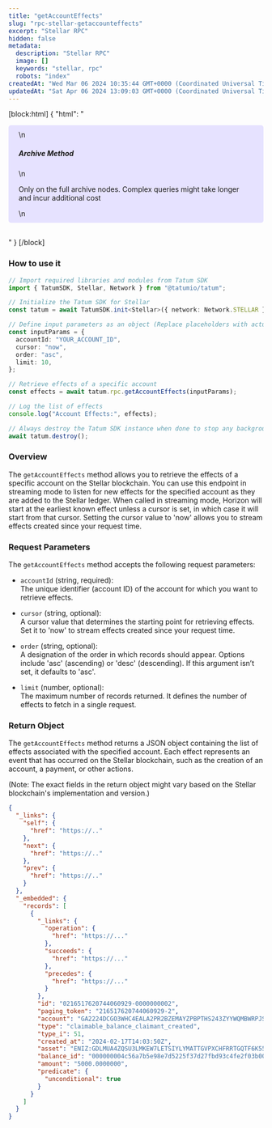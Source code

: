 ```yaml
---
title: "getAccountEffects"
slug: "rpc-stellar-getaccounteffects"
excerpt: "Stellar RPC"
hidden: false
metadata: 
  description: "Stellar RPC"
  image: []
  keywords: "stellar, rpc"
  robots: "index"
createdAt: "Wed Mar 06 2024 10:35:44 GMT+0000 (Coordinated Universal Time)"
updatedAt: "Sat Apr 06 2024 13:09:03 GMT+0000 (Coordinated Universal Time)"
---
```

[block:html]
{
  "html": "<div style="padding: 10px 20px; border-radius: 5px; background-color: #e6e2ff; margin: 0 0 30px 0;">\n  <h5>Archive Method</h5>\n  <p>Only on the full archive nodes. Complex queries might take longer and incur additional cost</p>\n</div>"
}
[/block]


### How to use it

```typescript
// Import required libraries and modules from Tatum SDK
import { TatumSDK, Stellar, Network } from "@tatumio/tatum";

// Initialize the Tatum SDK for Stellar
const tatum = await TatumSDK.init<Stellar>({ network: Network.STELLAR });

// Define input parameters as an object (Replace placeholders with actual values and remove redundant)
const inputParams = {
  accountId: "YOUR_ACCOUNT_ID",
  cursor: "now",
  order: "asc",
  limit: 10,
};

// Retrieve effects of a specific account
const effects = await tatum.rpc.getAccountEffects(inputParams);

// Log the list of effects
console.log("Account Effects:", effects);

// Always destroy the Tatum SDK instance when done to stop any background processes
await tatum.destroy();
```

### Overview

The `getAccountEffects` method allows you to retrieve the effects of a specific account on the Stellar blockchain. You can use this endpoint in streaming mode to listen for new effects for the specified account as they are added to the Stellar ledger. When called in streaming mode, Horizon will start at the earliest known effect unless a cursor is set, in which case it will start from that cursor. Setting the cursor value to 'now' allows you to stream effects created since your request time.

### Request Parameters

The `getAccountEffects` method accepts the following request parameters:

- `accountId` (string, required):  
  The unique identifier (account ID) of the account for which you want to retrieve effects.

- `cursor` (string, optional):  
  A cursor value that determines the starting point for retrieving effects. Set it to 'now' to stream effects created since your request time.

- `order` (string, optional):  
  A designation of the order in which records should appear. Options include 'asc' (ascending) or 'desc' (descending). If this argument isn’t set, it defaults to 'asc'.

- `limit` (number, optional):  
  The maximum number of records returned. It defines the number of effects to fetch in a single request.

### Return Object

The `getAccountEffects` method returns a JSON object containing the list of effects associated with the specified account. Each effect represents an event that has occurred on the Stellar blockchain, such as the creation of an account, a payment, or other actions.

(Note: The exact fields in the return object might vary based on the Stellar blockchain's implementation and version.)

```json
{
  "_links": {
    "self": {
      "href": "https://.."
    },
    "next": {
      "href": "https://.."
    },
    "prev": {
      "href": "https://.."
    }
  },
  "_embedded": {
    "records": [
      {
        "_links": {
          "operation": {
            "href": "https://..."
          },
          "succeeds": {
            "href": "https://..."
          },
          "precedes": {
            "href": "https://..."
          }
        },
        "id": "0216517620744060929-0000000002",
        "paging_token": "216517620744060929-2",
        "account": "GA2224DCGO3WHC4EALA2PR2BZEMAYZPBPTHS243ZYYWQMBWRPJSZH5A6",
        "type": "claimable_balance_claimant_created",
        "type_i": 51,
        "created_at": "2024-02-17T14:03:50Z",
        "asset": "ENIZ:GDLMUA4ZQSU3LMKEW7LETSIYLYMATTGVPXCHFRRTGQTF6K55XOQIENIZ",
        "balance_id": "000000004c56a7b5e98e7d5225f37d27fbd93c4fe2f03b00d2c80d23771ae97e66f599c7",
        "amount": "5000.0000000",
        "predicate": {
          "unconditional": true
        }
      }
    ]
  }
}
```
